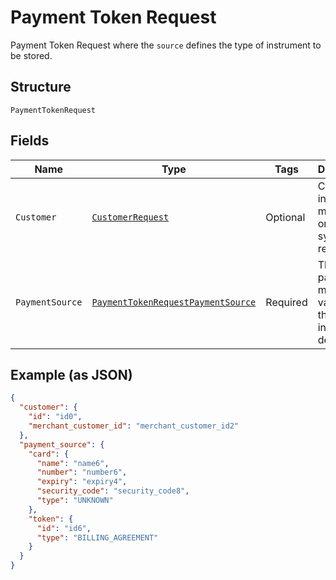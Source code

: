 
# Payment Token Request

Payment Token Request where the `source` defines the type of instrument to be stored.

## Structure

`PaymentTokenRequest`

## Fields

| Name | Type | Tags | Description |
|  --- | --- | --- | --- |
| `Customer` | [`CustomerRequest`](../../doc/models/customer-request.md) | Optional | Customer in merchant's or partner's system of records. |
| `PaymentSource` | [`PaymentTokenRequestPaymentSource`](../../doc/models/payment-token-request-payment-source.md) | Required | The payment method to vault with the instrument details. |

## Example (as JSON)

```json
{
  "customer": {
    "id": "id0",
    "merchant_customer_id": "merchant_customer_id2"
  },
  "payment_source": {
    "card": {
      "name": "name6",
      "number": "number6",
      "expiry": "expiry4",
      "security_code": "security_code8",
      "type": "UNKNOWN"
    },
    "token": {
      "id": "id6",
      "type": "BILLING_AGREEMENT"
    }
  }
}
```

